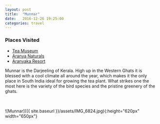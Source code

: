 ```yaml
---
layout: post
title:  "Munnar"
date:   2016-12-26 19:25:00
categories: travel
---
```

<div class="post-sidebar">
    <h3>Places Visited</h3>
    <ul>
    <li><a href="http://tinyurl.com/mwlzhb6" target="_blank">Tea Museum</a></li>
    <li><a href="http://tinyurl.com/korhxcr" target="_blank">Aranya Naturals</a></li>
    <li><a href="https://goo.gl/maps/P9MeBSxrXw72" target="_blank">Aranyaka Resort</a></li>
    </ul>
</div>
Munnar is the Darjeeling of Kerala. High up in the Western Ghats it is blessed with a cool climate all around the year, which makes it the only place in South India ideal for growing the tea plant. What strikes one the most here is the variety of the bird species and the pristine greenery of the ghats.

<br><br>
![Munnar]({{ site.baseurl }}/assets/IMG_6824.jpg){:height="620px" width="650px"}
<br>

<div id='map' style='width: 725px; height: 400px;'></div>

<script>
var mymap = L.map('map').setView([10.0806913, 77.0466682], 8);

L.tileLayer('https://api.tiles.mapbox.com/v4/{id}/{z}/{x}/{y}.png?access_token={accessToken}', {
    attribution: 'Map data &copy; <a href="http://openstreetmap.org">OpenStreetMap</a> contributors, <a href="http://creativecommons.org/licenses/by-sa/2.0/">CC-BY-SA</a>, Imagery © <a href="http://mapbox.com">Mapbox</a>',
    maxZoom: 18,
    id: 'mapbox.outdoors',
    accessToken: 'pk.eyJ1IjoiemFwYXRhIiwiYSI6ImNpejQ2NmZrbzA0a3MzM280Zm40MjNlamcifQ.F1fnWKHio8oHmzw59V6qgw'
}).addTo(mymap);

var marker = L.marker([10.088, 77.062]).addTo(mymap);
marker.bindPopup("Munnar");
</script>